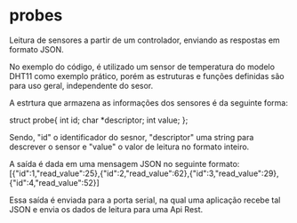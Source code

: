 # probes
Leitura de sensores a partir de um controlador, enviando as respostas em formato JSON.

No exemplo do código, é utilizado um sensor de temperatura do modelo DHT11 como exemplo prático, porém as estruturas e funções definidas são para uso geral, independente do sesor.

A estrtura que armazena as informações dos sensores é da seguinte forma:

struct probe{
  int id;
  char *descriptor;
  int value;
};

Sendo, "id" o identificador do sesnor, "descriptor" uma string para descrever o sensor e "value" o valor de leitura no formato inteiro.

A saída é dada em uma mensagem JSON no seguinte formato:
[{"id":1,"read_value":25},{"id":2,"read_value":62},{"id":3,"read_value":29},{"id":4,"read_value":52}]

Essa saída é enviada para a porta serial, na qual uma aplicação recebe tal JSON e envia os dados de leitura para uma Api Rest.
